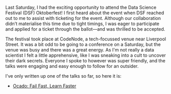 Last Saturday, I had the exciting opportunity to attend the Data Science Festival (DSF) Oktoberfest! I first heard about the event when DSF reached out to me to assist with ticketing for the event. Although our collaboration didn’t materialise this time due to tight timings, I was eager to participate and applied for a ticket through the ballot—and was thrilled to be accepted.

The festival took place at CodeNode, a tech-focussed venue near Liverpool Street. It was a bit odd to be going to a conference on a Saturday, but the venue was busy and there was a great energy. As I'm not really a data scientist I felt a little apprehensive, like I was sneaking into a cult to uncover their dark secrets. Everyone I spoke to however was super friendly, and the talks were engaging and easy enough to follow for an outsider.

I've only written up one of the talks so far, so here it is:

- [Ocado: Fail Fast, Learn Faster](/2024/10/30/DSF2024-Ocado.html)
